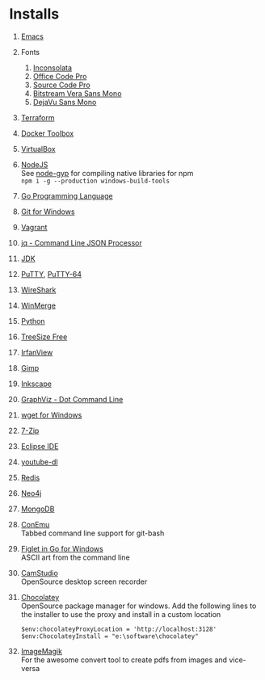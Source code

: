 # Installs #

1. [Emacs](https://sourceforge.net/projects/emacsbinw64/)
2. Fonts
   1. [Inconsolata](http://www.levien.com/type/myfonts/inconsolata.html)
   2. [Office Code Pro](https://github.com/nathco/Office-Code-Pro)
   3. [Source Code Pro](http://adobe-fonts.github.io/source-code-pro/)
   4. [Bitstream Vera Sans Mono](http://www.dafont.com/bitstream-vera-mono.font)
   5. [DejaVu Sans Mono](http://dejavu-fonts.org/wiki/Main_Page)
3. [Terraform](https://terraform.io)
4. [Docker Toolbox](https://www.docker.com/docker-toolbox)
5. [VirtualBox](https://www.virtualbox.org/wiki/Downloads)
6. [NodeJS](https://nodejs.org/en/download/)  
   See [node-gyp](https://github.com/nodejs/node-gyp) for compiling native libraries for npm  
   `npm i -g --production windows-build-tools`
7. [Go Programming Language](https://golang.org/dl/)
8. [Git for Windows](https://git-scm.com/download/)
9. [Vagrant](http://vagrantup.com/)
10. [jq - Command Line JSON Processor](https://stedolan.github.io/jq/)
11. [JDK](http://www.oracle.com/technetwork/java/javase/downloads/jdk8-downloads-2133151.html)
12. [PuTTY](http://www.putty.org/), [PuTTY-64](https://blog.splunk.net/64bit-putty/)
13. [WireShark](https://www.wireshark.org/#download)
14. [WinMerge](http://winmerge.org/downloads/?lang=en)
15. [Python](https://www.python.org/downloads/)
16. [TreeSize Free](http://www.jam-software.com/treesize_free/)
17. [IrfanView](http://www.irfanview.com/)
18. [Gimp](https://www.gimp.org/downloads/)
19. [Inkscape](https://inkscape.org/en/download/windows/)
20. [GraphViz - Dot Command Line](http://www.graphviz.org/Download.php)
21. [wget for Windows](http://gnuwin32.sourceforge.net/packages/wget.htm)
22. [7-Zip](http://www.7-zip.org/)
23. [Eclipse IDE](https://www.eclipse.org/downloads/eclipse-packages/)
24. [youtube-dl](https://rg3.github.io/youtube-dl/)
25. [Redis](http://redis.io/)
26. [Neo4j](https://neo4j.com/download/other-releases/)
27. [MongoDB](https://www.mongodb.com/download-center#community)
28. [ConEmu](http://conemu.github.io/en/index.html)  
    Tabbed command line support for git-bash
29. [Figlet in Go for Windows](https://github.com/lukesampson/figlet)  
    ASCII art from the command line
30. [CamStudio](http://camstudio.org/)  
    OpenSource desktop screen recorder
31. [Chocolatey](https://chocolatey.org/)  
    OpenSource package manager for windows. Add the following lines to
    the installer to use the proxy and install in a custom location

        $env:chocolateyProxyLocation = 'http://localhost:3128'
        $env:ChocolateyInstall = "e:\software\chocolatey"

32. [ImageMagik](https://www.imagemagick.org/script/download.php)  
    For the awesome convert tool to create pdfs from images and vice-versa
